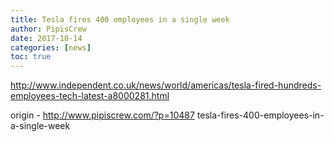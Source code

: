 ```yaml
---
title: Tesla fires 400 employees in a single week
author: PipisCrew
date: 2017-10-14
categories: [news]
toc: true
---
```


http://www.independent.co.uk/news/world/americas/tesla-fired-hundreds-employees-tech-latest-a8000281.html

origin - http://www.pipiscrew.com/?p=10487 tesla-fires-400-employees-in-a-single-week